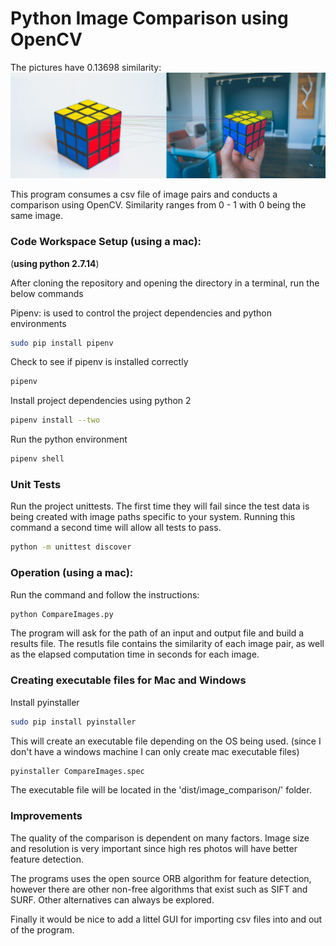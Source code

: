 # Python Image Comparison using OpenCV

The pictures have 0.13698 similarity: 
![alt text](https://github.com/dderooy/image_comparison/blob/master/similarity_0.13698630137.jpg "comparison results")

This program consumes a csv file of image pairs and conducts a comparison using OpenCV. Similarity ranges from 0 - 1
with 0 being the same image. 

### Code Workspace Setup (using a mac): 
(**using python 2.7.14**)

After cloning the repository and opening the directory in a terminal, run the below commands

Pipenv: is used to control the project dependencies and python environments
```bash
sudo pip install pipenv
```
Check to see if pipenv is installed correctly
```bash
pipenv
```
Install project dependencies using python 2
```bash
pipenv install --two
```
Run the python environment
```bash
pipenv shell
```
### Unit Tests
Run the project unittests. The first time they will fail since the test data is being created with image paths
specific to your system. Running this command a second time will allow all tests to pass. 
```bash
python -m unittest discover
```

### Operation (using a mac): 
Run the command and follow the instructions: 
```bash
python CompareImages.py
```

The program will ask for the path of an input and output file and build a results file. The resutls file contains
the similarity of each image pair, as well as the elapsed computation time in seconds for each image. 

### Creating executable files for Mac and Windows
Install pyinstaller
```bash
sudo pip install pyinstaller
```
This will create an executable file depending on the OS being used. (since I don't have a windows machine
I can only create mac executable files)
```bash
pyinstaller CompareImages.spec
```
The executable file will be located in the 'dist/image_comparison/' folder.

### Improvements
The quality of the comparison is dependent on many factors. Image size and resolution is very important since high res
photos will have better feature detection. 

The programs uses the open source ORB algorithm for feature detection, however there are other non-free algorithms that 
exist such as SIFT and SURF. Other alternatives can always be explored. 

Finally it would be nice to add a littel GUI for importing csv files into and out of the program.  


